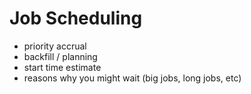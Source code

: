 # Job Scheduling

* priority accrual
* backfill / planning
* start time estimate
* reasons why you might wait (big jobs, long jobs, etc)
